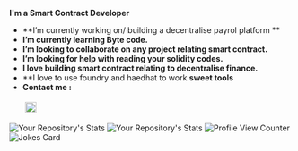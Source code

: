 


**I'm a Smart Contract Developer**
-  **I’m currently working on/ building a decentralise payrol platform **
-  **I’m currently learning Byte code.**
- **I’m looking to collaborate on any project relating smart contract.**
-  **I’m looking for help with reading your solidity codes.**
- **I love building smart contract relating to decentralise finance.**
- **I love to use foundry and haedhat to work **sweet tools**
- **Contact me :** <p> <a href="https://mail.google.com/falilatowolabi0@gmail.com"> <img src="https://cdn.jsdelivr.net/npm/simple-icons@v3/icons/gmail.svg" alt="gmail" height="20" style="vertical-align:top; margin:4px"></a></p>
<!--  <a href="https://linkedin.com/in/falilat-owolabi" target="_blank" rel="noopener noreferrer"> <img src="https://cdn.jsdelivr.net/npm/simple-icons@v3/icons/linkedin.svg" alt="linkedin" height="20" style="vertical-align:top; margin:4px"></a> -->

![Your Repository's Stats](https://github-readme-stats.vercel.app/api?username=Falilah&show_icons=true)
![Your Repository's Stats](https://github-readme-stats.vercel.app/api/top-langs/?username=Falilah&theme=blue-green)
![Profile View Counter](https://komarev.com/ghpvc/?username=Falilah)
![Jokes Card](https://readme-jokes.vercel.app/api)


